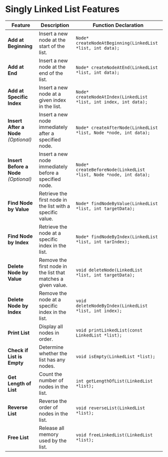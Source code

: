 # Singly Linked List Features

| Feature | Description | Function Declaration |
|---------|-------------|--------------------|
| **Add at Beginning** | Insert a new node at the start of the list. | `Node* createNodeAtBeginning(LinkedList *list, int data);` |
| **Add at End** | Insert a new node at the end of the list. | `Node* createNodeAtEnd(LinkedList *list, int data);` |
| **Add at Specific Index** | Insert a new node at a given index in the list. | `Node* createNodeAtIndex(LinkedList *list, int index, int data);` |
| **Insert After a Node** *(Optional)* | Insert a new node immediately after a specified node. | `Node* createAfterNode(LinkedList *list, Node *node, int data);` |
| **Insert Before a Node** *(Optional)* | Insert a new node immediately before a specified node. | `Node* createBeforeNode(LinkedList *list, Node *node, int data);` |
| **Find Node by Value** | Retrieve the first node in the list with a specific value. | `Node* findNodeByValue(LinkedList *list, int targetData);` |
| **Find Node by Index** | Retrieve the node at a specific index in the list. | `Node* findNodeByIndex(LinkedList *list, int tarIndex);` |
| **Delete Node by Value** | Remove the first node in the list that matches a given value. | `void deleteNode(LinkedList *list, int targetData);` |
| **Delete Node by Index** | Remove the node at a specific index in the list. | `void deleteNodeByIndex(LinkedList *list, int index);` |
| **Print List** | Display all nodes in order. | `void printLinkedList(const LinkedList *list);` |
| **Check if List is Empty** | Determine whether the list has any nodes. | `void isEmpty(LinkedList *list);` |
| **Get Length of List** | Count the number of nodes in the list. | `int getLengthOfList(LinkedList *list);` |
| **Reverse List** | Reverse the order of nodes in the list. | `void reverseList(LinkedList *list);` |
| **Free List** | Release all memory used by the list. | `void freeLinkedList(LinkedList *list);` |
